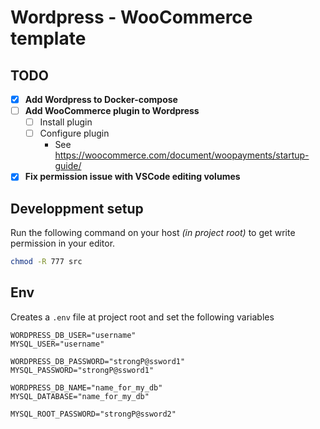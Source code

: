 # Wordpress - WooCommerce template

## TODO
- [x] **Add Wordpress to Docker-compose**
- [ ] **Add WooCommerce plugin to Wordpress**
  - [ ] Install plugin
  - [ ] Configure plugin
    - See https://woocommerce.com/document/woopayments/startup-guide/

- [x] **Fix permission issue with VSCode editing volumes**

## Developpment setup
Run the following command on your host *(in project root)* to get write permission in your editor.
```sh
chmod -R 777 src
```

## Env
Creates a `.env` file at project root and set the following variables

```
WORDPRESS_DB_USER="username"
MYSQL_USER="username"

WORDPRESS_DB_PASSWORD="strongP@ssword1"
MYSQL_PASSWORD="strongP@ssword1"

WORDPRESS_DB_NAME="name_for_my_db"
MYSQL_DATABASE="name_for_my_db"

MYSQL_ROOT_PASSWORD="strongP@ssword2"
```